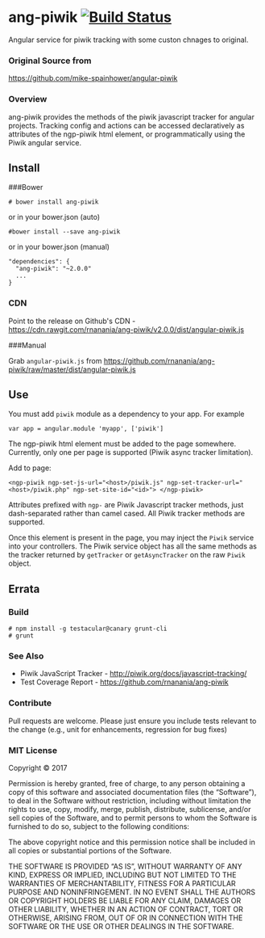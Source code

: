 # ang-piwik  [![Build Status](https://travis-ci.org/rnanania/ang-piwik.png?branch=master)](https://travis-ci.org/rnanania/ang-piwik)

Angular service for piwik tracking with some custon chnages to original.

### Original Source from
https://github.com/mike-spainhower/angular-piwik

### Overview

ang-piwik provides the methods of the piwik javascript tracker for angular projects.  Tracking config and actions can be accessed declaratively as attributes of the ngp-piwik html element, or programmatically using the Piwik angular service.

## Install

###Bower

    # bower install ang-piwik

or in your bower.json (auto)

    #bower install --save ang-piwik

or in your bower.json (manual)

    "dependencies": {
      "ang-piwik": "~2.0.0"
      ...
    }

### CDN

Point to the release on Github's CDN - https://cdn.rawgit.com/rnanania/ang-piwik/v2.0.0/dist/angular-piwik.js

###Manual

Grab `angular-piwik.js` from https://github.com/rnanania/ang-piwik/raw/master/dist/angular-piwik.js


## Use

You must add <code>piwik</code> module as a dependency to your app.  For example

    var app = angular.module 'myapp', ['piwik']

The ngp-piwik html element must be added to the page somewhere.  Currently, only one per page is supported (Piwik async tracker limitation).

Add to page:

    <ngp-piwik ngp-set-js-url="<host>/piwik.js" ngp-set-tracker-url="<host>/piwik.php" ngp-set-site-id="<id>"> </ngp-piwik>

Attributes prefixed with <code>ngp-</code> are Piwik Javascript tracker methods, just dash-separated rather than camel cased.  All Piwik tracker methods are supported.

Once this element is present in the page, you may inject the <code>Piwik</code> service into your controllers.  The Piwik service object has all the same methods as the tracker returned by `getTracker` or `getAsyncTracker` on the raw `Piwik` object.

## Errata

### Build

    # npm install -g testacular@canary grunt-cli
    # grunt

### See Also

* Piwik JavaScript Tracker - http://piwik.org/docs/javascript-tracking/
* Test Coverage Report - https://github.com/rnanania/ang-piwik


### Contribute

Pull requests are welcome.  Please just ensure you include tests relevant to the change (e.g., unit for enhancements, regression for bug fixes)

### MIT License

Copyright © 2017

Permission is hereby granted, free of charge, to any person obtaining a copy of this software and associated documentation files (the “Software”), to deal in the Software without restriction, including without limitation the rights to use, copy, modify, merge, publish, distribute, sublicense, and/or sell copies of the Software, and to permit persons to whom the Software is furnished to do so, subject to the following conditions:

The above copyright notice and this permission notice shall be included in all copies or substantial portions of the Software.

THE SOFTWARE IS PROVIDED “AS IS”, WITHOUT WARRANTY OF ANY KIND, EXPRESS OR IMPLIED, INCLUDING BUT NOT LIMITED TO THE WARRANTIES OF MERCHANTABILITY, FITNESS FOR A PARTICULAR PURPOSE AND NONINFRINGEMENT. IN NO EVENT SHALL THE AUTHORS OR COPYRIGHT HOLDERS BE LIABLE FOR ANY CLAIM, DAMAGES OR OTHER LIABILITY, WHETHER IN AN ACTION OF CONTRACT, TORT OR OTHERWISE, ARISING FROM, OUT OF OR IN CONNECTION WITH THE SOFTWARE OR THE USE OR OTHER DEALINGS IN THE SOFTWARE.
